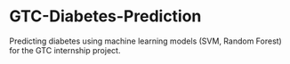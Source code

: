 # GTC-Diabetes-Prediction
Predicting diabetes using machine learning models (SVM, Random Forest) for the GTC internship project.
